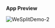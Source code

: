 **App Preview**

![WeSplitDemo-2](https://github.com/luviein/swift-projects/assets/116507666/edc9e2b7-fcc5-4062-8552-5afb7624a2d1)
